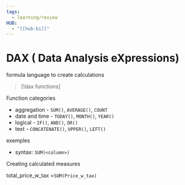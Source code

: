 ```yaml
---
tags:
  - learning/review
HUB:
  - "[[hub-bi]]"
---
```

# DAX ( Data Analysis eXpressions)

formula language to create calculations

>[!dax functions]

Function categories

- aggregation - `SUM()`, `AVERAGE()`, `COUNT`
- date and time - `TODAY()`, `MONTH()`, `YEAR()`
- logical -  `IF()`, `AND()`, `OR()`
- text - `CONCATENATE()`, `UPPER()`, `LEFT()`

exemples 

- syntax: `SUM(<column>)`

Creating calculated measures

total_price_w_tax =`SUM(Price_w_tax)`